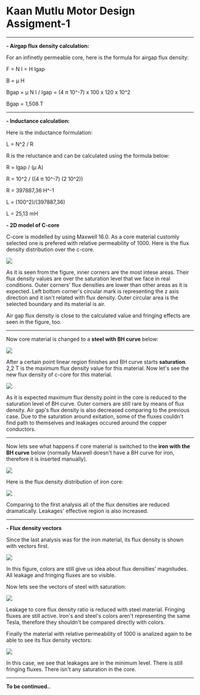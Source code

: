 # Kaan Mutlu Motor Design Assigment-1 #

----------

**- Airgap flux density calculation:**

For an infinetly permeable core, here is the formula for airgap flux density:

F = N I = H lgap

B = µ H

Bgap = µ N I / lgap = (4 π 10^-7) x 100 x 120 x 10^2

Bgap = 1,508 T

----------

**- Inductance calculation:**

Here is the inductance formulation:

L = N^2 / R

R is the reluctance and can be calculated using the formula below:

R = lgap / (µ A)

R = 10^2 / ((4 π 10^-7) (2 10^2))

R = 397887,36 H^-1

L = (100^2)/(397887,36)

L = 25,13 mH

**- 2D model of C-core**

C-core is modelled by using Maxwell 16.0. As a core material customly selected one is prefered with relative permeability of 1000. Here is the flux density distribution over the c-core.


![](./Images/C_core_B_1000.png)

As it is seen from the figure, inner corners are the most intese areas. Their flux density values are over the saturation level that we face in real conditions. Outer corners' flux densities are lower than other areas as it is expected. Left bottom corner's circular mark is representing the z axis direction and it isn't related with flux density. Outer circular area is the selected boundary and its material is air.  

Air gap flux density is close to the calculated value and fringing effects are seen in the figure, too.

----------

Now core material is changed to a **steel with BH curve** below:

![](./Images/BH_steel.png)

After a certain point linear region finishes and BH curve starts **saturation**. 2,2 T is the maximum flux density value for this material. Now let's see the new flux density of c-core for this material.

![](./Images/C_core_B_steel.png)

As it is expected maximum flux density point in the core is reduced to the saturation level of BH curve. Outer corners are still rare by means of flux density. Air gap's flux density is also decreased comparing to the previous case. Due to the saturation around exitation, some of the fluxes couldn't find path to themselves and leakages occured around the copper conductors.

----------

Now lets see what happens if core material is switched to the **iron with the BH curve** below (normally Maxwell doesn't have a BH curve for iron, therefore it is inserted manually).

![](./Images/BH_iron.png)

Here is the flux density distribution of iron core:

![](./Images/C_core_B_iron.png)

Comparing to the first analysis all of the flux densities are reduced dramatically. Leakages' effective region is also increased.

----------

**- Flux density vectors**

Since the last analysis was for the iron material, its flux density is shown with vectors first.

![](./Images/B_vector_iron.png)

In this figure, colors are still give us idea about flux densities' magnitudes. All leakage and fringing fluxes are so visible. 

Now lets see the vectors of steel with saturation:

![](./Images/B_vector_steel.png)

Leakage to core flux density ratio is reduced with steel material. Fringing fluxes are still active. Iron's and steel's colors aren't representing the same Tesla, therefore they shouldn't be compared directly with colors.

Finally the material with relative permeability of 1000 is analized again to be able to see its flux density vectors:

![](./Images/B_vector_1000.png)

In this case, we see that leakages are in the minimum level. There is still fringing fluxes. There isn't any saturation in the core. 

----------

**To be continued..**